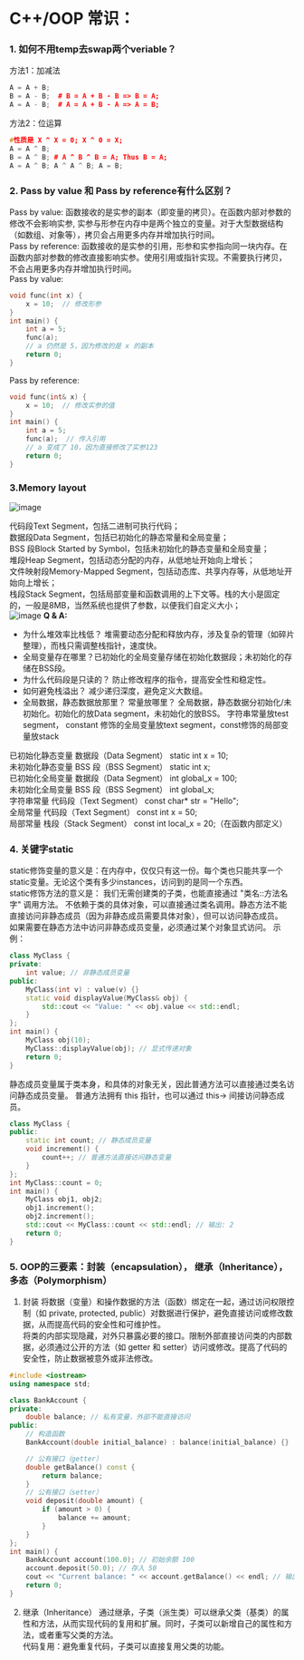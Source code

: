 # C++/OOP 常识：
### 1. 如何不用temp去swap两个veriable？ 
方法1：加减法    
```CPP
A = A + B;		
B = A - B;  # B = A + B - B => B = A;		
A = A - B;	# A = A + B - A => A = B;
```
方法2：位运算
```cpp
#性质是 X ^ X = 0; X ^ 0 = X;
A = A ^ B;
B = A ^ B; # A ^ B ^ B = A; Thus B = A;
A = A ^ B; A ^ A ^ B; A = B;
```
### 2. Pass by value 和 Pass by reference有什么区别？
Pass by value: 函数接收的是实参的副本（即变量的拷贝）。在函数内部对参数的修改不会影响实参, 实参与形参在内存中是两个独立的变量。对于大型数据结构（如数组、对象等），拷贝会占用更多内存并增加执行时间。     
Pass by reference: 函数接收的是实参的引用，形参和实参指向同一块内存。在函数内部对参数的修改直接影响实参。使用引用或指针实现。不需要执行拷贝， 不会占用更多内存并增加执行时间。    
Pass by value:
```cpp
void func(int x) {
    x = 10;  // 修改形参
}
int main() {
    int a = 5;
    func(a);
    // a 仍然是 5，因为修改的是 x 的副本
    return 0;
}
```
Pass by reference:
```cpp
void func(int& x) {
    x = 10;  // 修改实参的值
}
int main() {
    int a = 5;
    func(a);  // 传入引用
    // a 变成了 10，因为直接修改了实参123
    return 0;
}
```   
### 3.Memory layout
![image](https://github.com/user-attachments/assets/e199f7d0-8c3d-46dc-92f7-d98c50903b7a)

代码段Text Segment，包括二进制可执行代码；   
数据段Data Segment，包括已初始化的静态常量和全局变量；    
BSS 段Block Started by Symbol，包括未初始化的静态变量和全局变量；   
堆段Heap Segment，包括动态分配的内存，从低地址开始向上增长；   
文件映射段Memory-Mapped Segment，包括动态库、共享内存等，从低地址开始向上增长；    
栈段Stack Segment，包括局部变量和函数调用的上下文等。栈的大小是固定的，一般是8MB，当然系统也提供了参数，以便我们自定义大小；    
![image](https://github.com/user-attachments/assets/e9e96930-752d-409b-a82d-b0213cb88501)
**Q & A:** 
- 为什么堆效率比栈低？ 堆需要动态分配和释放内存，涉及复杂的管理（如碎片整理），而栈只需调整栈指针，速度快。   
- 全局变量存在哪里？已初始化的全局变量存储在初始化数据段；未初始化的存储在BSS段。   
- 为什么代码段是只读的？ 防止修改程序的指令，提高安全性和稳定性。  
- 如何避免栈溢出？ 减少递归深度，避免定义大数组。   
- 全局数据，静态数据放那里？ 常量放哪里？ 全局数据，静态数据分初始化/未初始化。初始化的放Data segment，未初始化的放BSS。 字符串常量放test segment， constant 修饰的全局变量放text segment，const修饰的局部变量放stack

已初始化静态变量	    数据段（Data Segment）	    static int x = 10;   
未初始化静态变量	    BSS 段（BSS Segment）	    static int x;   
已初始化全局变量	    数据段（Data Segment）	    int global_x = 100;    
未初始化全局变量	    BSS 段（BSS Segment）	    int global_x;     
字符串常量	        代码段（Text Segment）	    const char* str = "Hello";     
全局常量	            代码段（Text Segment）	    const int x = 50;    
局部常量	            栈段（Stack Segment）	    const int local_x = 20;（在函数内部定义）     

### 4. 关键字static  
static修饰变量的意义是：在内存中，仅仅只有这一份。每个类也只能共享一个static变量。无论这个类有多少instances，访问到的是同一个东西。     
static修饰方法的意义是： 我们无需创建类的子类，也能直接通过 "类名::方法名字" 调用方法。 不依赖于类的具体对象，可以直接通过类名调用。静态方法不能直接访问非静态成员（因为非静态成员需要具体对象），但可以访问静态成员。    
如果需要在静态方法中访问非静态成员变量，必须通过某个对象显式访问。 示例：
```cpp
class MyClass {
private:
    int value; // 非静态成员变量
public:
    MyClass(int v) : value(v) {}
    static void displayValue(MyClass& obj) {
        std::cout << "Value: " << obj.value << std::endl;
    }
};
int main() {
    MyClass obj(10);
    MyClass::displayValue(obj); // 显式传递对象
    return 0;
}
```
静态成员变量属于类本身，和具体的对象无关，因此普通方法可以直接通过类名访问静态成员变量。 普通方法拥有 this 指针，也可以通过 this-> 间接访问静态成员。
```cpp
class MyClass {
public:
    static int count; // 静态成员变量
    void increment() {
        count++; // 普通方法直接访问静态变量
    }
};
int MyClass::count = 0;
int main() {
    MyClass obj1, obj2;
    obj1.increment();
    obj2.increment();
    std::cout << MyClass::count << std::endl; // 输出: 2
    return 0;
}

```

### 5. OOP的三要素：封装（encapsulation）， 继承（Inheritance），多态（Polymorphism）
1. 封装  将数据（变量）和操作数据的方法（函数）绑定在一起，通过访问权限控制（如 private, protected, public）对数据进行保护，避免直接访问或修改数据，从而提高代码的安全性和可维护性。     
将类的内部实现隐藏，对外只暴露必要的接口。限制外部直接访问类的内部数据，必须通过公开的方法（如 getter 和 setter）访问或修改。提高了代码的安全性，防止数据被意外或非法修改。
```cpp
#include <iostream>
using namespace std;

class BankAccount {
private:
    double balance; // 私有变量，外部不能直接访问
public:
    // 构造函数
    BankAccount(double initial_balance) : balance(initial_balance) {}

    // 公有接口（getter）
    double getBalance() const {
        return balance;
    }
    // 公有接口（setter）
    void deposit(double amount) {
        if (amount > 0) {
            balance += amount;
        }
    }
};
int main() {
    BankAccount account(100.0); // 初始余额 100
    account.deposit(50.0); // 存入 50
    cout << "Current balance: " << account.getBalance() << endl; // 输出余额
    return 0;
}
```
2. 继承（Inheritance） 通过继承，子类（派生类）可以继承父类（基类）的属性和方法，从而实现代码的复用和扩展。同时，子类可以新增自己的属性和方法，或者重写父类的方法。   
代码复用：避免重复代码，子类可以直接复用父类的功能。     








